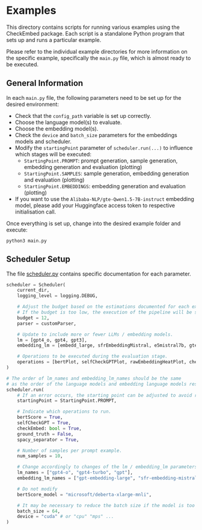 # Examples

This directory contains scripts for running various examples using the CheckEmbed package. Each script is a standalone Python program that sets up and runs a particular example.

Please refer to the individual example directories for more information on the specific example, specifically the `main.py` file, which is almost ready to be executed.


## General Information

In each `main.py` file, the following parameters need to be set up for the desired environment:
- Check that the `config_path` variable is set up correctly.
- Choose the language model(s) to evaluate.
- Choose the embedding model(s).
- Check the `device` and `batch_size` parameters for the embeddings models and scheduler.
- Modify the `startingPoint` parameter of `scheduler.run(...)` to influence which stages will be executed:
  - `StartingPoint.PROMPT`: prompt generation, sample generation, embedding generation and evaluation (plotting)
  - `StartingPoint.SAMPLES`: sample generation, embedding generation and evaluation (plotting)
  - `StartingPoint.EMBEDDINGS`: embedding generation and evaluation (plotting)
- If you want to use the `Alibaba-NLP/gte-Qwen1.5-7B-instruct` embedding model, please add your Huggingface access token to respective initialisation call.

Once everything is set up, change into the desired example folder and execute:
```
python3 main.py
```


## Scheduler Setup

The file [scheduler.py](/CheckEmbed/scheduler/scheduler.py) contains specific documentation for each parameter.

```python
scheduler = Scheduler(
    current_dir,
    logging_level = logging.DEBUG,

    # Adjust the budget based on the estimations documented for each example.
    # If the budget is too low, the execution of the pipeline will be stopped as soon as the limit is detected.
    budget = 12,
    parser = customParser,

    # Update to include more or fewer LLMs / embedding models.
    lm = [gpt4_o, gpt4, gpt3],
    embedding_lm = [embedd_large, sfrEmbeddingMistral, e5mistral7b, gteQwen157bInstruct],

    # Operations to be executed during the evaluation stage.
    operations = [bertPlot, selfCheckGPTPlot, rawEmbeddingHeatPlot, checkEmbedPlot],
)

# The order of lm_names and embedding_lm_names should be the same
# as the order of the language models and embedding language models respectively.
scheduler.run(
    # If an error occurs, the starting point can be adjusted to avoid recomputation.
    startingPoint = StartingPoint.PROMPT,

    # Indicate which operations to run.
    bertScore = True,
    selfCheckGPT = True,
    checkEmbed: bool = True,
    ground_truth = False,
    spacy_separator = True,

    # Number of samples per prompt example.
    num_samples = 10,

    # Change accordingly to changes of the lm / embedding_lm parameters of the Scheduler.
    lm_names = ["gpt4-o", "gpt4-turbo", "gpt"],
    embedding_lm_names = ["gpt-embedding-large", "sfr-embedding-mistral", "e5-mistral-7b-instruct", "gte-Qwen15-7B-instruct"],

    # Do not modify
    bertScore_model = "microsoft/deberta-xlarge-mnli",

    # It may be necessary to reduce the batch size if the model is too large, with 8GB of GPU VRAM we suggest the use of batch_size = 1.
    batch_size = 64,
    device = "cuda" # or "cpu" "mps" ...
)
```

